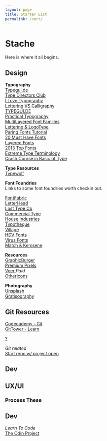 ```yaml
---
layout: page
title: Starter List
permalink: /sort/
---
```


# Stache
Here is where it all begins.

## Design

__Typography__  
[ Typegui.de ](http://typogui.de/)  
[ Type Directors Club ](https://www.tdc.org/)  
[ I Love Typography ](http://ilovetypography.com/)  
[ Lettering VS Calligraphy ](http://www.letteringvscalligraphy.com/)  
[ TYPEGUI.DE ](http://www.typogui.de)  
[ Practical Typography ](http://practicaltypography.com/)  
[ MultiLayered Font Families ](http://www.designer-daily.com/8-cool-multi-layered-font-families-38874)  
[ Lettering & LogoType ](http://portfolios.aiga.org/gallery/16774581/Lettering-Logotype-Vol1)  
[ Paring Fonts Tutorial ](http://webdesign.tutsplus.com/articles/a-beginners-guide-to-pairing-fonts--webdesign-5706)  
[ 20 Must Have Fonts ](http://laserred.co/2012/09/20-must-have-fonts-for-designers/)  
[ Layered Fonts ](http://typedeck.com/layered-fonts/)  
[2013 Top Fonts](http://www.kingofdesigners.com/33-2013-top-fonts/)  
[Extreme Type Terminology](http://ilovetypography.com/2008/03/21/extreme-type-terminology/)  
[Crash Course in Basic of Type](http://www.noupe.com/essentials/icons-fonts/a-crash-course-in-typography-the-basics-of-type.html)  

__Type Resources__  
[Typewolf](https://www.typewolf.com/)  

__Font Foundries__  
Links to some font foundries worth checkin out.  

[ FontFabric ](http://fontfabric.com/)  
[ LetterHead ](http://www.letterheadfonts.com/)  
[ Lost Type Co ](http://www.losttype.com/)  
[ Commercial Type ](http://commercialtype.com/)  
[ House Industries ](http://www.houseind.com/)  
[ Typotheque ](https://www.typotheque.com/)  
[ Village ](http://vllg.com/)  
[ HDV Fonts ](http://www.hvdfonts.com/)  
[ Virus Fonts ](http://www.virusfonts.com/)  
[ Match & Kerosene ](http://www.matchandkerosene.com/)  


__Resources__  
[ GraphicBurger ](http://graphicburger.com/)  
[ Premium Pixels ](http://premiumpixels.com)  
[ Veer ](http://www.veer.com/) *Paid*  
[ Othericons ](http://othericons.madebysource.com/)  


__Photography__  
[Unsplash](https://unsplash.com/)  
[Gratisography](http://www.gratisography.com/)  


## Git Resources

[Codecademy - Git](https://www.codecademy.com/learn/learn-git)  
[GitTower - Learn](http://www.git-tower.com/learn/)  

[?](https://gist.github.com/alexpchin/dc91e723d4db5018fef8)

*Git related*  
[Start repo w/ project open](https://help.github.com/articles/adding-an-existing-project-to-github-using-the-command-line/)  


## Dev
[ResponsiveDesign.Is]: https://responsivedesign.is/
[UI Gradients]: http://uigradients.com/


## UX/UI
[Pixate 2.0]: http://blog.pixate.com/post/134795427293/pixate2-0


### Process These
[Portfolio Building]: https://www.format.com/magazine/guides/build-the-perfect-portfolio-design  
[Backup Website]: http://www.inmotionhosting.com/support/website/file-management/create-backup-using-ftp  


## Dev

_Learn To Code_  
[The Odin Project](http://www.theodinproject.com/)
